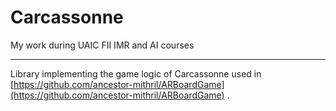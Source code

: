 # Carcassonne
My work during UAIC FII IMR and AI courses
***
Library implementing the game logic of Carcassonne used in [https://github.com/ancestor-mithril/ARBoardGame](https://github.com/ancestor-mithril/ARBoardGame) . 



